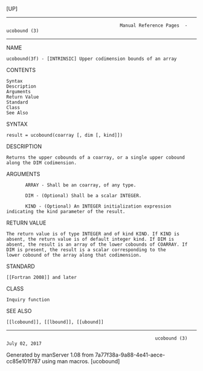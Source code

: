 [UP]

-----------------------------------------------------------------------------------------------------------------------------------
                                              Manual Reference Pages  - ucobound (3)
-----------------------------------------------------------------------------------------------------------------------------------
                                                                 
NAME

    ucobound(3f) - [INTRINSIC] Upper codimension bounds of an array

CONTENTS

    Syntax
    Description
    Arguments
    Return Value
    Standard
    Class
    See Also

SYNTAX

    result = ucobound(coarray [, dim [, kind]])

DESCRIPTION

    Returns the upper cobounds of a coarray, or a single upper cobound along the DIM codimension.

ARGUMENTS

           ARRAY - Shall be an coarray, of any type.

           DIM - (Optional) Shall be a scalar INTEGER.

           KIND - (Optional) An INTEGER initialization expression indicating the kind parameter of the result.

RETURN VALUE

    The return value is of type INTEGER and of kind KIND. If KIND is absent, the return value is of default integer kind. If DIM is
    absent, the result is an array of the lower cobounds of COARRAY. If DIM is present, the result is a scalar corresponding to the
    lower cobound of the array along that codimension.

STANDARD

    [[Fortran 2008]] and later

CLASS

    Inquiry function

SEE ALSO

    [[lcobound]], [[lbound]], [[ubound]]

-----------------------------------------------------------------------------------------------------------------------------------

                                                           ucobound (3)                                               July 02, 2017

Generated by manServer 1.08 from 7a77f38a-9a88-4e41-aece-cc85e101f787 using man macros.
                                                            [ucobound]
